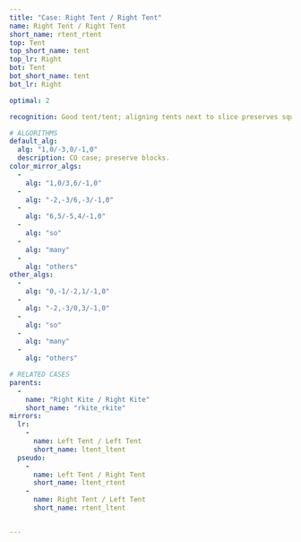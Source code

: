 ```yaml
---
title: "Case: Right Tent / Right Tent"
name: Right Tent / Right Tent
short_name: rtent_rtent
top: Tent
top_short_name: tent
top_lr: Right
bot: Tent
bot_short_name: tent
bot_lr: Right

optimal: 2

recognition: Good tent/tent; aligning tents next to slice preserves squareshape

# ALGORITHMS
default_alg:
  alg: "1,0/-3,0/-1,0"
  description: CO case; preserve blocks.
color_mirror_algs:
  -
    alg: "1,0/3,6/-1,0"
  -
    alg: "-2,-3/6,-3/-1,0"
  -
    alg: "6,5/-5,4/-1,0"
  -
    alg: "so"
  -
    alg: "many"
  -
    alg: "others"
other_algs:
  -
    alg: "0,-1/-2,1/-1,0"
  -
    alg: "-2,-3/0,3/-1,0"
  -
    alg: "so"
  -
    alg: "many"
  -
    alg: "others"

# RELATED CASES
parents:
  -
    name: "Right Kite / Right Kite"
    short_name: "rkite_rkite"
mirrors:
  lr:
    -
      name: Left Tent / Left Tent
      short_name: ltent_ltent
  pseudo:
    -
      name: Left Tent / Right Tent
      short_name: ltent_rtent
    -
      name: Right Tent / Left Tent
      short_name: rtent_ltent


---
```


